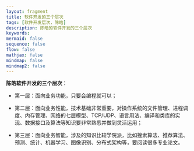 ```yaml
---
layout: fragment
title: 软件开发的三个层次
tags: [软件开发层次，陈皓]
description: 陈皓的软件开发的三个层次
keywords:
mermaid: false
sequence: false
flow: false
mathjax: false
mindmap: false
mindmap2: false
---
```


**陈皓软件开发的三个层次**：
- 第一层：面向业务功能，只要会编程就可以；

- 第二层：面向业务性能，技术基础非常重要，对操作系统的文件管理、进程调度、内存管理、网络的七层模型、TCP/UDP、语言用法、编译和类库的实现、数据接口及算法等知识要非常熟悉并做到灵活运用；

- 第三层：面向业务智能，涉及的知识比较学院派，比如搜索算法、推荐算法、预测、统计、机器学习、图像识别、分布式架构等，要阅读很多专业论文。

